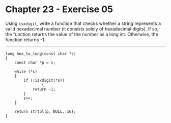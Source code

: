 # Chapter 23 - Exercise 05

Using `isxdigit`, write a function that checks whether a string represents a valid hexadecimal number (it consists solely of hexadecimal digits). If so, the function returns the value of the number as a long int. Otherwise, the function returns -1.

---

```
long hex_to_long(const char *s)
{
    const char *p = s;

    while (*s)
    {
        if (!isxdigit(*s))
                {
            return -1;
        }
        s++;
    }

    return strtol(p, NULL, 16);
}

```
